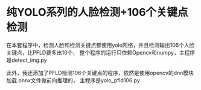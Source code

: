 # 纯YOLO系列的人脸检测+106个关键点检测
在本套程序中，检测人脸和检测关键点都使用yolo网络，并且检测输出106个人脸关键点，比PFLD要多出10个，
整个程序的运行只依赖Opencv和numpy，主程序是detect_img.py

此外，我还添加了PFLD检测106个关键点的程序，依然是使用opencv的dnn模块加载.onnx文件做前向推理的，
主程序是yolo_pfld106.py
